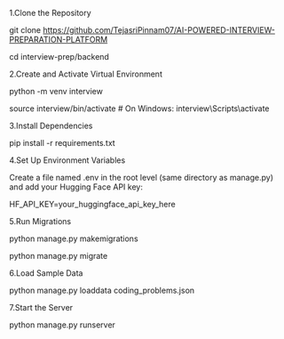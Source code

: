 1.Clone the Repository

git clone https://github.com/TejasriPinnam07/AI-POWERED-INTERVIEW-PREPARATION-PLATFORM

cd interview-prep/backend


2.Create and Activate Virtual Environment

python -m venv interview

source interview/bin/activate  # On Windows: interview\Scripts\activate


3.Install Dependencies

pip install -r requirements.txt


4.Set Up Environment Variables

Create a file named .env in the root level (same directory as manage.py) and add your Hugging Face API key:

HF_API_KEY=your_huggingface_api_key_here


5.Run Migrations

python manage.py makemigrations

python manage.py migrate


6.Load Sample Data

python manage.py loaddata coding_problems.json


7.Start the Server

python manage.py runserver

